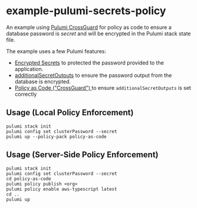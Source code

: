 # example-pulumi-secrets-policy

An example using [Pulumi CrossGuard](https://www.pulumi.com/crossguard/) for policy as code to ensure a database password is _secret_ and will be encrypted in the Pulumi stack state file.

The example uses a few Pulumi features: 
- [Encrypted Secrets](https://www.pulumi.com/docs/intro/concepts/config/#secrets)
 to protected the password provided to the application.
 - [additionalSecretOutputs](https://www.pulumi.com/docs/intro/concepts/programming-model/#additionalsecretoutputs) to ensure the password output from the database is encrypted.
 - [Policy as Code ("CrossGuard")
](https://www.pulumi.com/docs/guides/crossguard/) to ensure `additionalSecretOutputs` is set correctly

## Usage (Local Policy Enforcement)

```
pulumi stack init
pulumi config set clusterPassword --secret
pulumi up --policy-pack policy-as-code
```

## Usage (Server-Side Policy Enforcement)

```
pulumi stack init
pulumi config set clusterPassword --secret
cd policy-as-code
pulumi policy publish <org>
pulumi policy enable aws-typescript latest
cd ..
pulumi up
```
